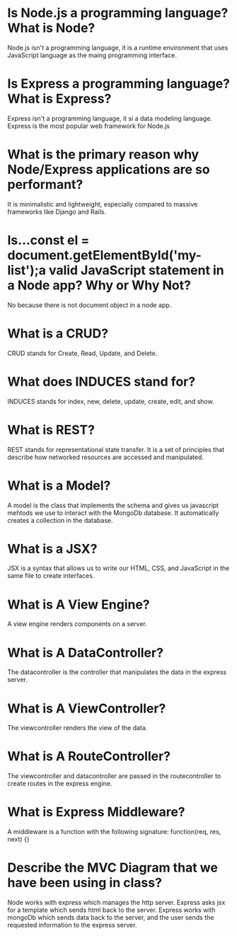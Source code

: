 # Is Node.js a programming language? What is Node?

Node.js isn't a programming language, it is a runtime environment that uses JavaScript language as the maing programming interface.

# Is Express a programming language? What is Express?

Express isn't a programming language, it si a data modeling language. Express is the most popular web framework for Node.js

# What is the primary reason why Node/Express applications are so performant?

It is minimalistic and lightweight, especially compared to massive frameworks like Django and Rails.

# Is...const el = document.getElementById('my-list');a valid JavaScript statement in a Node app? Why or Why Not?

No because there is not document object in a node app.

# What is a CRUD?

CRUD stands for Create, Read, Update, and Delete.

# What does INDUCES stand for?

INDUCES stands for index, new, delete, update, create, edit, and show.

# What is REST?

REST stands for representational state transfer. It is a set of principles that describe how networked resources are accessed and manipulated.

# What is a Model?

A model is the class that implements the schema and gives us javascript mehtods we use to interact with the MongoDb database. It automatically creates a collection in the database.

# What is a JSX?

JSX is a syntax that allows us to write our HTML, CSS, and JavaScript in the same file to create interfaces.

# What is A View Engine?

A view engine renders components on a server.

# What is A DataController?

The datacontroller is the controller that manipulates the data in the express server.

# What is A ViewController?

The viewcontroller renders the view of the data.

# What is A RouteController?

The viewcontroller and datacontroller are passed in the routecontroller to create routes in the express engine.

# What is Express Middleware?

A middleware is a function with the following signature: function(req, res, next) {}

# Describe the MVC Diagram that we have been using in class?

Node works with express which manages the http server. Express asks jsx for a template which sends html back to the server. Express works with mongoDb which sends data back to the server, and the user sends the requested information to the express server.
